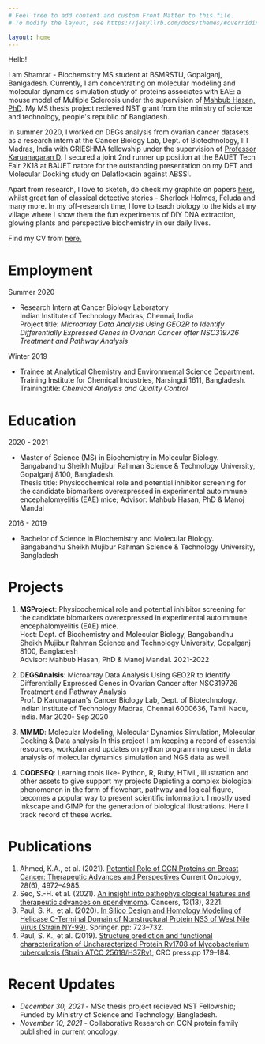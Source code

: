 ```yaml
---
# Feel free to add content and custom Front Matter to this file.
# To modify the layout, see https://jekyllrb.com/docs/themes/#overriding-theme-defaults

layout: home
---
```

Hello!<br>

I am Shamrat - Biochemsitry MS student at BSMRSTU, Gopalganj, Banlgadesh. Currently, I am concentrating on molecular modeling and molecular dynamics simulation study of proteins associates with EAE: a mouse model of Multiple Sclerosis under the supervision of [Mahbub Hasan, PhD](https://sites.google.com/view/mahbub-hasan/home). My MS thesis project recieved NST grant from the ministry of science and technology, people's republic of Bangladesh.

In summer 2020, I worked on DEGs analysis from ovarian cancer datasets as a research intern at the Cancer Biology Lab, Dept. of Biotechnology, IIT Madras, India with GRIESHMA fellowship under the supervision of [Professor Karuanagaran D](https://biotech.iitm.ac.in/Faculty/Karunagaran/index.php). I secured a joint 2nd runner up position at the BAUET Tech Fair 2K18 at BAUET natore for the outstanding presentation on my DFT and Molecular Docking study on Delafloxacin against ABSSI.

Apart from research, I love to sketch, do check my graphite on papers [here](), whilst great fan of classical detective stories - Sherlock Holmes, Feluda and many more. In my off-research time, I love to teach biology to the kids at my village where I show them the fun experiments of DIY DNA extraction, glowing plants and perspective biochemistry in our daily lives.

Find my CV from [here.](/files/cv-shamrat.pdf)

# Employment
Summer 2020
- Research Intern at Cancer Biology Laboratory<br>
Indian Institute of Technology Madras, Chennai, India<br>
Project title: *Microarray Data Analysis Using GEO2R to Identify Differentially Expressed Genes in Ovarian Cancer after NSC319726 Treatment and Pathway Analysis*

Winter 2019
- Trainee at Analytical Chemistry and Environmental Science Department. <br>
Training Institute for Chemical Industries, Narsingdi 1611, Bangladesh.<br>
Trainingtitle: *Chemical Analysis and Quality Control*

# Education
2020 - 2021
- Master of Science (MS) in Biochemistry in Molecular Biology. <br>
Bangabandhu Sheikh Mujibur Rahman Science & Technology University, Gopalganj 8100, Bangladesh.<br>
Thesis title: Physicochemical role and potential inhibitor screening for the candidate biomarkers overexpressed in experimental autoimmune encephalomyelitis (EAE) mice; Advisor: Mahbub Hasan, PhD & Manoj Mandal

2016 - 2019
- Bachelor of Science in Biochemistry and Molecular Biology.<br>
Bangabandhu Sheikh Mujibur Rahman Science & Technology University,  Bangladesh 

# Projects
01. **MSProject**: Physicochemical role and potential inhibitor screening for the candidate biomarkers overexpressed in experimental autoimmune encephalomyelitis (EAE) mice. <br>
Host: Dept. of Biochemistry and Molecular Biology, Bangabandhu Sheikh Mujibur Rahman Science and Technology University, Gopalganj 8100, Bangladesh <br>
Advisor: Mahbub Hasan, PhD & Manoj Mandal. 2021-2022

02. **DEGSAnalsis**: Microarray Data Analysis Using GEO2R to Identify Differentially Expressed Genes in Ovarian Cancer after NSC319726 Treatment and Pathway Analysis<br>
Prof. D Karunagaran's Cancer Biology Lab, Dept. of Biotechnology.
Indian Institute of Technology Madras, Chennai 6000636, Tamil Nadu, India.
Mar 2020- Sep 2020

03. **MMMD**: Molecular Modeling, Molecular Dynamics Simulation, Molecular Docking & Data analysis
In this project I am keeping a record of essential resources, workplan and updates on python programming used in data analysis of molecular dynamics simulation and NGS data as well. 

04. **CODESEQ**: Learning tools like- Python, R, Ruby, HTML, illustration and other assets to give support my projects
Depicting a complex biological phenomenon in the form of flowchart, pathway and logical figure, becomes a popular way to present scientific information. I mostly used Inkscape and GIMP for the generation of biological illustrations. Here I track record of these works. 

# Publications
1. Ahmed, K.A., et al. (2021). [Potential Role of CCN Proteins on Breast Cancer: Therapeutic Advances and Perspectives](https://www.mdpi.com/1718-7729/28/6/417) Current Oncology, 28(6), 4972–4985.
2. Seo, S.-H. et al. (2021). [An insight into pathophysiological features and therapeutic advances on ependymoma](https://www.mdpi.com/2072-6694/13/13/3221). Cancers, 13(13), 3221.
3. Paul, S. K., et al. (2020). [In Silico Design and Homology Modeling of Helicase C-Terminal Domain of Nonstructural Protein NS3 of West Nile Virus (Strain NY-99)](https://link.springer.com/chapter/10.1007/978-981-15-0829-5_68). Springer, pp: 723–732.
4. Paul, S. K., et al. (2019).  [Structure prediction and functional characterization of Uncharacterized Protein Rv1708 of Mycobacterium tuberculosis (Strain ATCC 25618/H37Rv)](https://www.taylorfrancis.com/books/e/9781003001614/chapters/10.1201/9781003001614-30), CRC press.pp 179–184.

# Recent Updates

- *December 30, 2021* - MSc thesis project recieved NST Fellowship; Funded by Ministry of Science and Technology, Bangladesh.
- *November 10, 2021* - Collaborative Research on CCN protein family published in current oncology.
